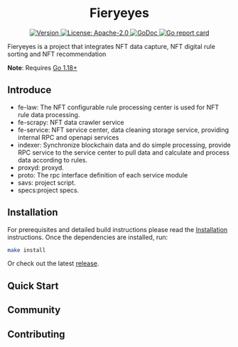 <!--
parent:
  order: false
-->

<div align="center">
  <h1> Fieryeyes </h1>
</div>

<div align="center">
  <a href="https://github.com/savour-labs/fieryeyes/releases/latest">
    <img alt="Version" src="https://img.shields.io/github/tag/savour-labs/fieryeyes.svg" />
  </a>
  <a href="https://github.com/savour-labs/fieryeyes/blob/main/LICENSE">
    <img alt="License: Apache-2.0" src="https://img.shields.io/github/license/savour-labs/fieryeyes.svg" />
  </a>
  <a href="https://pkg.go.dev/github.com/savour-labs/fieryeyes">
    <img alt="GoDoc" src="https://godoc.org/github.com/savour-labs/fieryeyes?status.svg" />
  </a>
  <a href="https://goreportcard.com/report/github.com/savour-labs/fieryeyes">
    <img alt="Go report card" src="https://goreportcard.com/badge/github.com/savour-labs/fieryeyes"/>
  </a>
</div>

Fieryeyes is a project that integrates NFT data capture, NFT digital rule sorting and NFT recommendation

**Note**: Requires [Go 1.18+](https://golang.org/dl/)

## Introduce

- fe-law: The NFT configurable rule processing center is used for NFT rule data processing.
- fe-scrapy: NFT data crawler service
- fe-service: NFT service center, data cleaning storage service, providing internal RPC and openapi services
- indexer: Synchronize blockchain data and do simple processing, provide RPC service to the service center to pull data and calculate and process data according to rules.
- proxyd: proxyd.
- proto: The rpc interface definition of each service module
- savs: project script.
- specs:project specs.

## Installation

For prerequisites and detailed build instructions please read the [Installation](https://github.com/savour-labs/fieryeyes/) instructions. Once the dependencies are installed, run:

```bash
make install
```

Or check out the latest [release](https://github.com/savour-labs/fieryeyes).

## Quick Start


## Community


## Contributing


